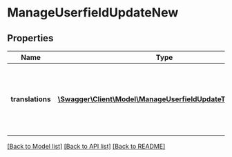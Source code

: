 # ManageUserfieldUpdateNew

## Properties
Name | Type | Description | Notes
------------ | ------------- | ------------- | -------------
**translations** | [**\Swagger\Client\Model\ManageUserfieldUpdateTranslationsL3**](ManageUserfieldUpdateTranslationsL3.md) | Array of translations, the system default language translation is mandatory | 

[[Back to Model list]](../README.md#documentation-for-models) [[Back to API list]](../README.md#documentation-for-api-endpoints) [[Back to README]](../README.md)


